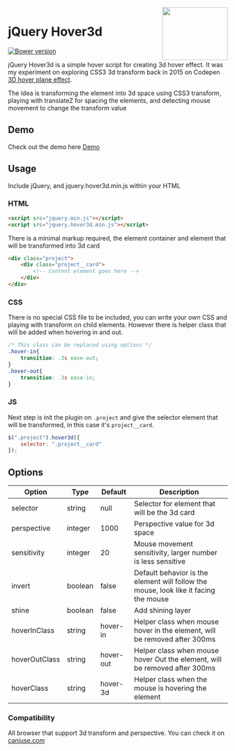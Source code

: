 <img src="https://raw.githubusercontent.com/ariona/hover3d/master/hover3d.png" width=150 height=121 align="right" alt="">

# jQuery Hover3d

[![Bower version](https://badge.fury.io/bo/hover3d.svg)](https://badge.fury.io/bo/hover3d)

jQuery Hover3d is a simple hover script for creating 3d hover effect. It was my experiment on exploring CSS3 3d transform back in 2015 on Codepen [3D hover plane effect](http://codepen.io/ariona/pen/JopOOr).

The idea is transforming the element into 3d space using CSS3 transform, playing with translateZ for spacing the elements, and detecting mouse movement to change the transform value

## Demo

Check out the demo here [Demo](http://ariona.github.io/hover3d/index.html)

## Usage

Include jQuery, and jquery.hover3d.min.js within your HTML

### HTML

```html
<script src="jquery.min.js"></script>
<script src="jquery.hover3d.min.js"></script>
```

There is a minimal markup required, the element container and element that will be transformed into 3d card

```html
<div class="project">
	<div class="project__card">
		<!-- Content element goes here -->
	</div>
</div>
```

### CSS

There is no special CSS file to be included, you can write your own CSS and playing with transform on child elements. However there is helper class that will be added when hovering in and out.

```css
/* This class can be replaced using options */
.hover-in{
	transition: .3s ease-out;
}
.hover-out{
	transition: .3s ease-in;
}
```

### JS

Next step is init the plugin on `.project` and give the selector element that will be transformed, in this case it's `project__card`.

```js
$(".project").hover3d({
	selector: ".project__card"
});
```

## Options

Option | Type | Default | Description
------ | ---- | ------- | -----------
selector | string | null | Selector for element that will be the 3d card
perspective | integer | 1000 | Perspective value for 3d space
sensitivity | integer | 20 | Mouse movement sensitivity, larger number is less sensitive
invert | boolean | false | Default behavior is the element will follow the mouse, look like it facing the mouse
shine | boolean | false | Add shining layer
hoverInClass | string | hover-in | Helper class when mouse hover in the element, will be removed after 300ms
hoverOutClass | string | hover-out | Helper class when mouse hover Out the element, will be removed after 300ms
hoverClass | string | hover-3d | Helper class when the mouse is hovering the element

### Compatibility

All browser that support 3d transform and perspective. You can check it on [caniuse.com](http://caniuse.com)
